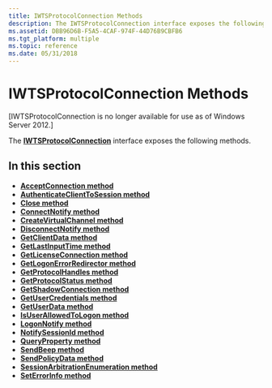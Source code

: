 ```yaml
---
title: IWTSProtocolConnection Methods
description: The IWTSProtocolConnection interface exposes the following methods.
ms.assetid: DBB96D6B-F5A5-4CAF-974F-44D76B9CBFB6
ms.tgt_platform: multiple
ms.topic: reference
ms.date: 05/31/2018
---
```


# IWTSProtocolConnection Methods

\[IWTSProtocolConnection is no longer available for use as of Windows Server 2012.\]

The [**IWTSProtocolConnection**](/windows/desktop/api/wtsprotocol/nn-wtsprotocol-iwtsprotocolconnection) interface exposes the following methods.

## In this section

-   [**AcceptConnection method**](/windows/desktop/api/Wtsprotocol/nf-wtsprotocol-iwtsprotocolconnection-acceptconnection)
-   [**AuthenticateClientToSession method**](/windows/desktop/api/Wtsprotocol/nf-wtsprotocol-iwtsprotocolconnection-authenticateclienttosession)
-   [**Close method**](/windows/desktop/api/Wtsprotocol/nf-wtsprotocol-iwtsprotocolconnection-close)
-   [**ConnectNotify method**](/windows/desktop/api/Wtsprotocol/nf-wtsprotocol-iwtsprotocolconnection-connectnotify)
-   [**CreateVirtualChannel method**](/windows/desktop/api/Wtsprotocol/nf-wtsprotocol-iwtsprotocolconnection-createvirtualchannel)
-   [**DisconnectNotify method**](/windows/desktop/api/Wtsprotocol/nf-wtsprotocol-iwtsprotocolconnection-disconnectnotify)
-   [**GetClientData method**](/windows/desktop/api/Wtsprotocol/nf-wtsprotocol-iwtsprotocolconnection-getclientdata)
-   [**GetLastInputTime method**](/windows/desktop/api/Wtsprotocol/nf-wtsprotocol-iwtsprotocolconnection-getlastinputtime)
-   [**GetLicenseConnection method**](/windows/desktop/api/Wtsprotocol/nf-wtsprotocol-iwtsprotocolconnection-getlicenseconnection)
-   [**GetLogonErrorRedirector method**](/windows/desktop/api/Wtsprotocol/nf-wtsprotocol-iwtsprotocolconnection-getlogonerrorredirector)
-   [**GetProtocolHandles method**](/windows/desktop/api/Wtsprotocol/nf-wtsprotocol-iwtsprotocolconnection-getprotocolhandles)
-   [**GetProtocolStatus method**](/windows/desktop/api/Wtsprotocol/nf-wtsprotocol-iwtsprotocolconnection-getprotocolstatus)
-   [**GetShadowConnection method**](/windows/desktop/api/Wtsprotocol/nf-wtsprotocol-iwtsprotocolconnection-getshadowconnection)
-   [**GetUserCredentials method**](/windows/desktop/api/Wtsprotocol/nf-wtsprotocol-iwtsprotocolconnection-getusercredentials)
-   [**GetUserData method**](/windows/desktop/api/Wtsprotocol/nf-wtsprotocol-iwtsprotocolconnection-getuserdata)
-   [**IsUserAllowedToLogon method**](/windows/desktop/api/Wtsprotocol/nf-wtsprotocol-iwtsprotocolconnection-isuserallowedtologon)
-   [**LogonNotify method**](/windows/desktop/api/Wtsprotocol/nf-wtsprotocol-iwtsprotocolconnection-logonnotify)
-   [**NotifySessionId method**](/windows/desktop/api/Wtsprotocol/nf-wtsprotocol-iwtsprotocolconnection-notifysessionid)
-   [**QueryProperty method**](/windows/desktop/api/Wtsprotocol/nf-wtsprotocol-iwtsprotocolconnection-queryproperty)
-   [**SendBeep method**](/windows/desktop/api/Wtsprotocol/nf-wtsprotocol-iwtsprotocolconnection-sendbeep)
-   [**SendPolicyData method**](/windows/desktop/api/Wtsprotocol/nf-wtsprotocol-iwtsprotocolconnection-sendpolicydata)
-   [**SessionArbitrationEnumeration method**](/windows/desktop/api/Wtsprotocol/nf-wtsprotocol-iwtsprotocolconnection-sessionarbitrationenumeration)
-   [**SetErrorInfo method**](/windows/desktop/api/Wtsprotocol/nf-wtsprotocol-iwtsprotocolconnection-seterrorinfo)

 

 




